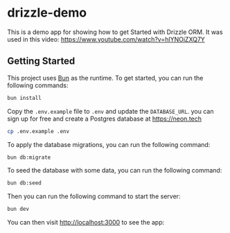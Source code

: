 # drizzle-demo


This is a demo app for showing how to get Started with Drizzle ORM. It was used in this video: https://www.youtube.com/watch?v=hIYNOiZXQ7Y


## Getting Started

This project uses [Bun](https://bun.sh) as the runtime. To get started, you can run the following commands:

```bash
bun install
```

Copy the `.env.example` file to `.env` and update the `DATABASE_URL`. you can sign up for free and create a Postgres database at https://neon.tech


```bash
cp .env.example .env
```

To apply the database migrations, you can run the following command:

```bash
bun db:migrate
```

To seed the database with some data, you can run the following command:

```bash
bun db:seed
```

Then you can run the following command to start the server:

```bash
bun dev
```

You can then visit [http://localhost:3000](http://localhost:3000) to see the app:

